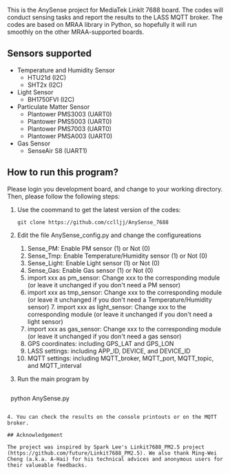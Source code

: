 This is the AnySense project for MediaTek LinkIt 7688 board. The codes will conduct sensing tasks and report the results to the LASS MQTT broker. The codes are based on MRAA library in Python, so hopefully it will run smoothly on the other MRAA-supported boards.

## Sensors supported
* Temperature and Humidity Sensor
  * HTU21d (I2C)
  * SHT2x (I2C)
* Light Sensor
  * BH1750FVI (I2C)
* Particulate Matter Sensor
  * Plantower PMS3003 (UART0)
  * Plantower PMS5003 (UART0)
  * Plantower PMS7003 (UART0)
  * Plantower PMSA003 (UART0)
* Gas Sensor
  * SenseAir S8 (UART1)
 
## How to run this program?
Please login you development board, and change to your working directory. Then, please follow the following steps:

1. Use the coommand to get the latest version of the codes: 
   ```
   git clone https://github.com/cclljj/AnySense_7688
   ```

2. Edit the file AnySense_config.py and change the configureations
   1. Sense_PM: Enable PM sensor (1) or Not (0)
   2. Sense_Tmp: Enable Temperature/Humidity sensor (1) or Not (0)
   3. Sense_Light: Enable Light sensor (1) or Not (0)
   4. Sense_Gas: Enable Gas sensor (1) or Not (0)
   5. import xxx as pm_sensor: Change xxx to the corresponding module (or leave it unchanged if you don't need a PM sensor)
   6. import xxx as tmp_sensor: Change xxx to the corresponding module (or leave it unchanged if you don't need a Temperature/Humidity sensor)
   7. import xxx as light_sensor: Change xxx to the corresponding module (or leave it unchanged if you don't need a light sensor)
   8. import xxx as gas_sensor: Change xxx to the corresponding module (or leave it unchanged if you don't need a gas sensor)
   9. GPS coordinates: including GPS_LAT and GPS_LON
   10. LASS settings: including APP_ID, DEVICE, and DEVICE_ID
   11. MQTT settings: including MQTT_broker, MQTT_port, MQTT_topic, and MQTT_interval
3. Run the main program by
   ```
   python AnySense.py
   ```
   
4. You can check the results on the console printouts or on the MQTT broker.

## Acknowledgement

The project was inspired by Spark Lee's Linkit7688_PM2.5 project (https://github.com/future/Linkit7688_PM2.5). We also thank Ming-Wei Cheng (a.k.a. A-Hai) for his technical advices and anonymous users for their valueable feedbacks.
